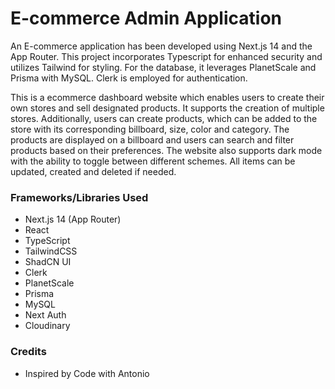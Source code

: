 # E-commerce Admin Application

An E-commerce application has been developed using Next.js 14 and the App Router. This project incorporates Typescript for enhanced security and utilizes Tailwind for styling. For the database, it leverages PlanetScale and Prisma with MySQL. Clerk is employed for authentication.

This is a ecommerce dashboard website which enables users to create their own stores and sell designated products. It supports the creation of multiple stores. Additionally, users can create products, which can be added to the store with its corresponding billboard, size, color and category. The products are displayed on a billboard and users can search and filter products based on their preferences. The website also supports dark mode with the ability to toggle between different schemes. All items can be updated, created and deleted if needed.

### Frameworks/Libraries Used

- Next.js 14 (App Router)
- React
- TypeScript
- TailwindCSS
- ShadCN UI
- Clerk
- PlanetScale
- Prisma
- MySQL
- Next Auth
- Cloudinary

### Credits

- Inspired by Code with Antonio

